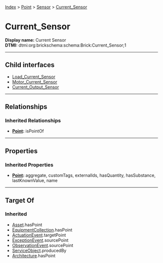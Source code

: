 [Index](../../../Index.md) > [Point](../../Point.md) > [Sensor](../Sensor.md) > [Current_Sensor](#)
# Current_Sensor

**Display name:** Current Sensor<br />
**DTMI:** dtmi:org:brickschema:schema:Brick:Current_Sensor;1

---

## Child interfaces
* [Load_Current_Sensor](Load_Current_Sensor.md)
* [Motor_Current_Sensor](Motor_Current_Sensor.md)
* [Current_Output_Sensor](Current_Output_Sensor/Current_Output_Sensor.md)

---

## Relationships

### Inherited Relationships
* **[Point](../../Point.md):** isPointOf

---

## Properties

### Inherited Properties
* **[Point](../../Point.md):** aggregate, customTags, externalIds, hasQuantity, hasSubstance, lastKnownValue, name

---

## Target Of
### Inherited
* [Asset](../../../Asset/Asset.md).hasPoint
* [EquipmentCollection](../../../Collection/EquipmentCollection.md).hasPoint
* [ActuationEvent](../../../Event/PointEvent/ActuationEvent.md).targetPoint
* [ExceptionEvent](../../../Event/PointEvent/ExceptionEvent.md).sourcePoint
* [ObservationEvent](../../../Event/PointEvent/ObservationEvent.md).sourcePoint
* [ServiceObject](../../../Information/ServiceObject/ServiceObject.md).producedBy
* [Architecture](../../../Space/Architecture/Architecture.md).hasPoint
